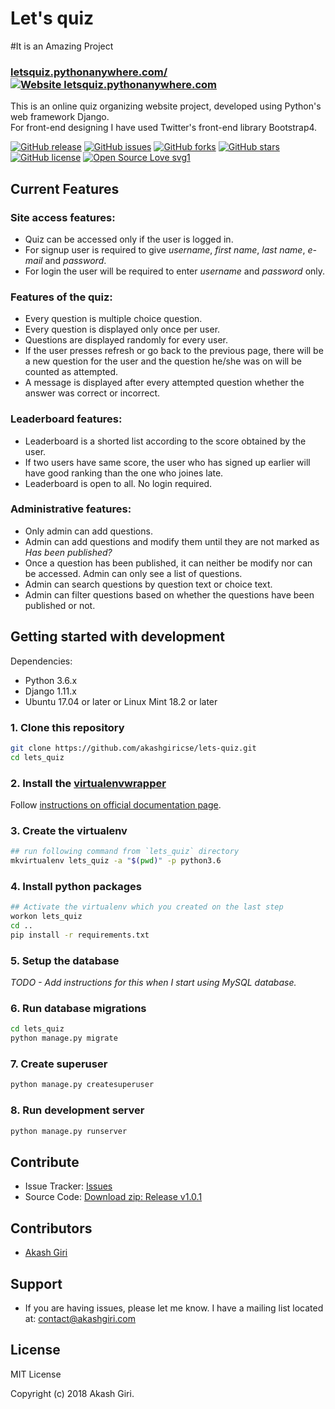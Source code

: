 # Let's quiz 
#It is an Amazing Project
### [letsquiz.pythonanywhere.com/](https://letsquiz.pythonanywhere.com/) [![Website letsquiz.pythonanywhere.com](https://img.shields.io/website-up-down-green-red/http/letsquiz.pythonanywhere.com.svg)](http://letsquiz.pythonanywhere.com/)

This is an online quiz organizing website project, developed using Python's web framework Django.<br>
For front-end designing I have used Twitter's front-end library Bootstrap4.

[![GitHub release](https://img.shields.io/github/release/akashgiricse/lets-quiz.svg)](https://img.shields.io/bower/vpre/bootstrap.svg)
[![GitHub issues](https://img.shields.io/github/issues/akashgiricse/lets-quiz.svg)](https://github.com/akashgiricse/lets-quiz/issues)
[![GitHub forks](https://img.shields.io/github/forks/akashgiricse/lets-quiz.svg)](https://github.com/akashgiricse/lets-quiz/network)
[![GitHub stars](https://img.shields.io/github/stars/akashgiricse/lets-quiz.svg)](https://github.com/akashgiricse/lets-quiz/stargazers)
[![GitHub license](https://img.shields.io/github/license/akashgiricse/lets-quiz.svg)](https://github.com/akashgiricse/lets-quiz/blob/master/LICENSE)
[![Open Source Love svg1](https://badges.frapsoft.com/os/v1/open-source.svg?v=103)](https://github.com/ellerbrock/open-source-badges/)

## Current Features

### Site access features:

* Quiz can be accessed only if the user is logged in.
* For signup user is required to give *username*, *first name*, *last name*, *e-mail* and *password*.
* For login the user will be required to enter *username* and *password* only.

### Features of the quiz:

* Every question is multiple choice question.
* Every question is displayed only once per user.
* Questions are displayed randomly for every user.
* If the user presses refresh or go back to the previous page, there will be a new question for the user and the question he/she was on will be counted as attempted.
* A message is displayed after every attempted question whether the answer was correct or incorrect.


### Leaderboard features:

* Leaderboard is a shorted list according to the score obtained by the user.
* If two users have same score, the user who has signed up earlier will have good ranking than the one who joines late.
* Leaderboard is open to all. No login required.

### Administrative features:

* Only admin can add questions.
* Admin can add questions and modify them until they are not marked as *Has been published?*
* Once a question has been published, it can neither be modify nor can be accessed. Admin can only see a list of questions.
* Admin can search questions by question text or choice text.
* Admin can filter questions based on whether the questions have been published or not.


## Getting started with development
Dependencies:
- Python 3.6.x
- Django 1.11.x
- Ubuntu 17.04 or later or Linux Mint 18.2 or later

### 1. Clone this repository
```bash
git clone https://github.com/akashgiricse/lets-quiz.git
cd lets_quiz
```

### 2. Install the [virtualenvwrapper](https://virtualenvwrapper.readthedocs.io/)
Follow [instructions on official documentation page](https://virtualenvwrapper.readthedocs.io/en/latest/install.html).

### 3. Create the virtualenv
```bash
## run following command from `lets_quiz` directory
mkvirtualenv lets_quiz -a "$(pwd)" -p python3.6
```

### 4. Install python packages
```bash
## Activate the virtualenv which you created on the last step
workon lets_quiz
cd ..
pip install -r requirements.txt
```

### 5. Setup the database
*TODO - Add instructions for this when I start using MySQL database.*

### 6. Run database migrations
```bash
cd lets_quiz
python manage.py migrate
```

### 7. Create superuser
```bash
python manage.py createsuperuser
```

### 8. Run development server
```bash
python manage.py runserver
```

## Contribute

- Issue Tracker: [Issues](https://github.com/akashgiricse/lets-quiz/issues)
- Source Code: [Download zip: Release v1.0.1](https://github.com/akashgiricse/lets-quiz/archive/1.0.1.zip)

## Contributors

* [Akash Giri](https://github.com/akashgiricse)

## Support

* If you are having issues, please let me know.<gr>
I have a mailing list located at: contact@akashgiri.com

## License
MIT License

Copyright (c) 2018 Akash Giri.
